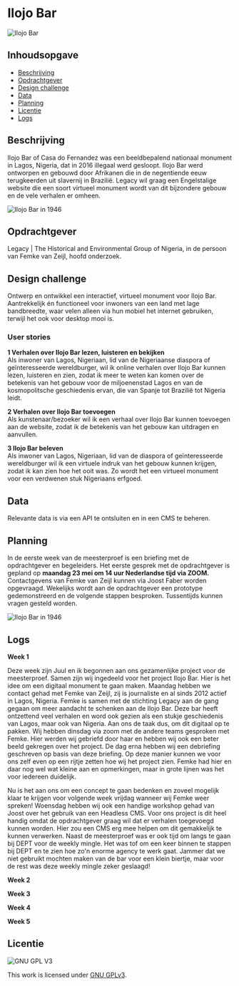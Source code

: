 # Ilojo Bar

![Ilojo Bar](https://github.com/cmda-minor-web-cases/ilojo-bar/blob/main/assets/ilojo-bar.jpg?raw=true)

## Inhoudsopgave
  * [Beschrijving](#beschrijving)
  * [Opdrachtgever](#opdrachtgever)
  * [Design challenge](#design-challege)
  * [Data](#data)
  * [Planning](#planning)
  * [Licentie](#licentie)
  * [Logs](#logs)

## Beschrijving
Ilojo Bar of Casa do Fernandez was een beeldbepalend nationaal monument in Lagos, Nigeria, dat in 2016 illegaal werd gesloopt. Ilojo Bar werd ontworpen en gebouwd door Afrikanen die in de negentiende eeuw terugkeerden uit slavernij in Brazilië. Legacy wil graag een Engelstalige website die een soort virtueel monument wordt van dit bijzondere gebouw en de vele verhalen er omheen.

![Ilojo Bar in 1946](https://github.com/cmda-minor-web-cases/ilojo-bar/blob/main/assets/ilojo-bar-1946.jpg?raw=true)


## Opdrachtgever
Legacy | The Historical and Environmental Group of Nigeria, in de persoon van Femke van Zeijl, hoofd onderzoek.

## Design challenge
Ontwerp en ontwikkel een interactief, virtueel monument voor Ilojo Bar.
Aantrekkelijk én functioneel voor inwoners van een land met lage bandbreedte, waar velen alleen via hun mobiel het internet gebruiken, terwijl het ook voor desktop mooi is.


### User stories
**1 Verhalen over Ilojo Bar lezen, luisteren en bekijken**  
Als inwoner van Lagos, Nigeriaan, lid van de Nigeriaanse diaspora of geïnteresseerde wereldburger, wil ik online verhalen over Ilojo Bar kunnen lezen, luisteren en zien, zodat ik meer te weten kan komen over de betekenis van het gebouw voor de miljoenenstad Lagos en van de kosmopolitsche geschiedenis ervan, die van Spanje tot Brazilië tot Nigeria leidt.

**2 Verhalen over Ilojo Bar toevoegen**  
Als kunstenaar/bezoeker wil ik een verhaal over Ilojo Bar kunnen toevoegen aan de website, zodat ik de betekenis van het gebouw kan uitdragen en aanvullen.
 
**3 Ilojo Bar beleven**   
Als inwoner van Lagos, Nigeriaan, lid van de diaspora of geïnteresseerde wereldburger wil ik een virtuele indruk van het gebouw kunnen krijgen, zodat ik kan zien hoe het ooit was. Zo wordt het een virtueel monument voor een verdwenen stuk Nigeriaans erfgoed.

## Data
Relevante data is via een API te ontsluiten en in een CMS te beheren.

## Planning
In de eerste week van de meesterproef is een briefing met de opdrachtgever en begeleiders. Het eerste gesprek met de opdrachtgever is gepland op **maandag 23 mei om 14 uur Nederlandse tijd via ZOOM.**  Contactgevens van Femke van Zeijl kunnen via Joost Faber worden opgevraagd. Wekelijks wordt aan de opdrachtgever een prototype gedemonstreerd en de volgende stappen besproken. Tussentijds kunnen vragen gesteld worden.

![Ilojo Bar in 1946](https://github.com/cmda-minor-web-cases/ilojo-bar/blob/main/assets/ilojo-bar-2015.jpg?raw=true)


## Logs

**Week 1**  

Deze week zijn Juul en ik begonnen aan ons gezamenlijke project voor de meesterproef. Samen zijn wij ingedeeld voor het project Ilojo Bar. Hier is het idee om een digitaal monument te gaan maken. Maandag hebben we contact gehad met Femke van Zeijl, zij is journaliste en al sinds 2012 actief in Lagos, Nigeria. Femke is samen met de stichting Legacy aan de gang gegaan om meer aandacht te schenken aan de Ilojo Bar. Deze bar heeft ontzettend veel verhalen en word ook gezien als een stukje geschiedenis van Lagos, maar ook van Nigeria. Aan ons de taak dus, om dit digitaal op te pakken. Wij hebben dinsdag via zoom met de andere teams gesproken met Femke. Hier werden wij gebriefd door haar en hebben wij ook een beter beeld gekregen over het project. De dag erna hebben wij een debriefing geschreven op basis van deze briefing. Op deze manier kunnen we voor ons zelf even op een rijtje zetten hoe wij het project zien. Femke had hier en daar nog wel wat kleine aan en opmerkingen, maar in grote lijnen was het voor iedereen duidelijk.

Nu is het aan ons om een concept te gaan bedenken en zoveel mogelijk klaar te krijgen voor volgende week vrijdag wanneer wij Femke weer spreken! Woensdag hebben wij ook een handige workshop gehad van Joost over het gebruik van een Headless CMS. Voor ons project is dit heel handig omdat de opdrachtgever graag wil dat er verhalen toegevoegd kunnen worden. Hier zou een CMS erg mee helpen om dit gemakkelijk te kunnen verwerken. Naast de meesterproef was er ook tijd om langs te gaan bij DEPT voor de weekly mingle. Het was tof om een keer binnen te stappen bij DEPT en te zien hoe zo'n enorme agency te werk gaat. Jammer dat we niet gebruikt mochten maken van de bar voor een klein biertje, maar voor de rest was deze weekly mingle zeker geslaagd! 

**Week 2**  

**Week 3**  

**Week 4** 

**Week 5**  



## Licentie

![GNU GPL V3](https://www.gnu.org/graphics/gplv3-127x51.png)

This work is licensed under [GNU GPLv3](./LICENSE).
